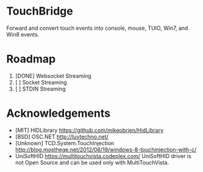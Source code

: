 # TouchBridge
Forward and convert touch events into console, mouse, TUIO, Win7, and Win8 events.

# Roadmap
1. [DONE] Websocket Streaming 
2. [ ] Socket Streaming
3. [ ] STDIN Streaming

# Acknowledgements
- [MIT] HIDLibrary https://github.com/mikeobrien/HidLibrary
- [BSD] OSC.NET http://luvtechno.net/
- [Unknown] TCD.System.TouchInjection http://blog.mosthege.net/2012/08/19/windows-8-touchinjection-with-c/
- UniSoftHID https://multitouchvista.codeplex.com/ UniSoftHID driver is not Open Source and can be used only with MultiTouchVista.
